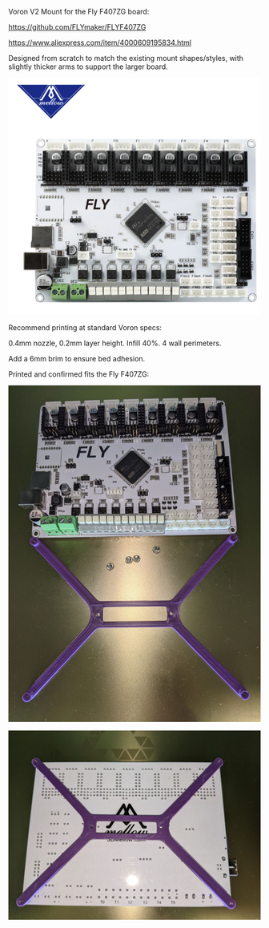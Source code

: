 Voron V2 Mount for the Fly F407ZG board:

https://github.com/FLYmaker/FLYF407ZG

https://www.aliexpress.com/item/4000609195834.html


Designed from scratch to match the existing mount shapes/styles, with slightly thicker arms to support the larger board.

![](./FlyF407ZG.PNG)


Recommend printing at standard Voron specs:

0.4mm nozzle, 0.2mm layer height.
Infill 40%.
4 wall perimeters.

Add a 6mm brim to ensure bed adhesion.

Printed and confirmed fits the Fly F407ZG:


![](./Fly-F407ZG-Printed.jpg)

![](./Fly-F407ZG-Mounted.jpg)